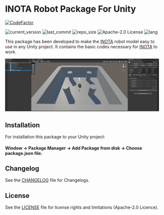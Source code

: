 # INOTA Robot Package For Unity

[![CodeFactor](https://www.codefactor.io/repository/github/akerdogmus/INOTA-Unity-Package/badge)](https://www.codefactor.io/repository/github/akerdogmus/INOTA-Unity-Package)

![current_version](https://img.shields.io/github/v/release/Akerdogmus/INOTA-Unity-Package?color=green) ![last_commit](https://img.shields.io/github/last-commit/Akerdogmus/INOTA-Unity-Package?color=green) ![repo_size](https://img.shields.io/github/repo-size/Akerdogmus/INOTA-Unity-Package) ![Apache-2.0 License](https://img.shields.io/github/license/Akerdogmus/INOTA-Unity-Package?color=blue) ![lang](https://img.shields.io/github/languages/top/Akerdogmus/INOTA-Unity-Package)

This package has been developed to make the [INOTA](https://github.com/inomuh/inota) robot model easy to use in any Unity project. It contains the basic codes necessary for [INOTA](https://github.com/inomuh/inota) to work.

![Image of INOTAExampleScene](https://github.com/Akerdogmus/INOTA-Unity-Package/blob/master/Images/inotaRobotPackage.PNG)

## Installation
For installation this package to your Unity project:
#### Window -> Package Manager -> Add Package from disk -> Choose package.json file. 
## Changelog

See the [CHANGELOG](CHANGELOG.md) file for Changelogs.
## License

See the [LICENSE](LICENSE.md) file for license rights and limitations (Apache-2.0 Licence).
